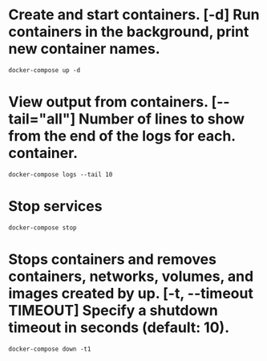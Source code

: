 #  Create and start containers. [-d] Run containers in the background, print new container names.
    docker-compose up -d

#  View output from containers. [--tail="all"] Number of lines to show from the end of the logs for each. container.
    docker-compose logs --tail 10

#  Stop services
    docker-compose stop

# Stops containers and removes containers, networks, volumes, and images created by up. [-t, --timeout TIMEOUT]   Specify a shutdown timeout in seconds (default: 10).
    docker-compose down -t1